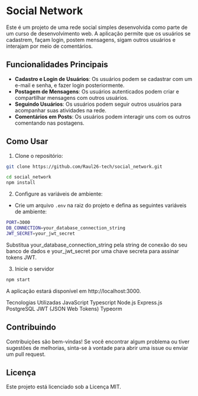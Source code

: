 # Social Network

Este é um projeto de uma rede social simples desenvolvida como parte de um curso de desenvolvimento web. A aplicação permite que os usuários se cadastrem, façam login, postem mensagens, sigam outros usuários e interajam por meio de comentários.

## Funcionalidades Principais

- **Cadastro e Login de Usuários**: Os usuários podem se cadastrar com um e-mail e senha, e fazer login posteriormente.
- **Postagem de Mensagens**: Os usuários autenticados podem criar e compartilhar mensagens com outros usuários.
- **Seguindo Usuários**: Os usuários podem seguir outros usuários para acompanhar suas atividades na rede.
- **Comentários em Posts**: Os usuários podem interagir uns com os outros comentando nas postagens.

## Como Usar

1. Clone o repositório:

```bash
git clone https://github.com/Raul26-tech/social_network.git

cd social_network
npm install
```

2. Configure as variáveis de ambiente:
   
- Crie um arquivo `.env` na raiz do projeto e defina as seguintes variáveis de ambiente:
```bash
PORT=3000
DB_CONNECTION=your_database_connection_string
JWT_SECRET=your_jwt_secret
```
Substitua your_database_connection_string pela string de conexão do seu banco de dados e your_jwt_secret por uma chave secreta para assinar tokens JWT.

3. Inicie o servidor
```bash
npm start
```

A aplicação estará disponível em http://localhost:3000.

Tecnologias Utilizadas
JavaScript
Typescript
Node.js
Express.js
PostgreSQL
JWT (JSON Web Tokens)
Typeorm

## Contribuindo
Contribuições são bem-vindas! Se você encontrar algum problema ou tiver sugestões de melhorias, sinta-se à vontade para abrir uma issue ou enviar um pull request.

## Licença
Este projeto está licenciado sob a Licença MIT.




